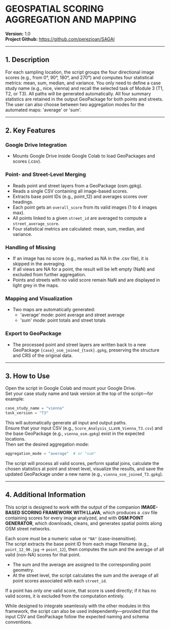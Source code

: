 # GEOSPATIAL SCORING AGGREGATION AND MAPPING
**Version:** 1.0   
**Project Github:** https://github.com/perezjoan/SAGAI

---

## 1. Description

For each sampling location, the script groups the four directional image scores (e.g., from 0°, 90°, 180°, and 270°) and computes four statistical metrics: mean, sum, median, and variance. You only need to define a case study name (e.g., nice, vienna) and recall the selected task of Module 3 (T1, T2, or T3). All paths will be generated automatically. All four summary statistics are retained in the output GeoPackage for both points and streets. The user can also choose between two aggregation modes for the automated maps: 'average' or 'sum'.

---

## 2. Key Features

### Google Drive Integration
- Mounts Google Drive inside Google Colab to load GeoPackages and scores (.csv).

### Point- and Street-Level Merging
- Reads point and street layers from a GeoPackage (osm.gpkg).
- Reads a single CSV containing all image-based scores.
- Extracts base point IDs (e.g., point_12) and averages scores over headings.
- Each point gets an `overall_score` from its valid images (1 to 4 images max).
- All points linked to a given `street_id` are averaged to compute a `street_average_score`.
- Four statistical metrics are calculated: mean, sum, median, and variance.

### Handling of Missing
- If an image has no score (e.g., marked as NA in the .csv file), it is skipped in the averaging.
- If all views are NA for a point, the result will be left empty (NaN) and excluded from further aggregation.
- Points and streets with no valid score remain NaN and are displayed in light grey in the maps.

### Mapping and Visualization
- Two maps are automatically generated:  
  - 'average' mode: point average and street average  
  - 'sum' mode: point totals and street totals

### Export to GeoPackage
- The processed point and street layers are written back to a new GeoPackage `{case}_osm_joined_{task}.gpkg`, preserving the structure and CRS of the original data.

---

## 3. How to Use

Open the script in Google Colab and mount your Google Drive.  
Set your case study name and task version at the top of the script—for example:  
```python
case_study_name = "vienna"
task_version = "T3"
```

This will automatically generate all input and output paths.  
Ensure that your input CSV (e.g., `Score_Analysis_LLaVA_Vienna_T3.csv`) and the base GeoPackage (e.g., `vienna_osm.gpkg`) exist in the expected locations.  
Then set the desired aggregation mode:  
```python
aggregation_mode = "average"  # or "sum"
```

The script will process all valid scores, perform spatial joins, calculate the chosen statistics at point and street level, visualize the results, and save the updated GeoPackage under a new name (e.g., `vienna_osm_joined_T3.gpkg`).

---

## 4. Additional Information

This script is designed to work with the output of the companion **IMAGE-BASED SCORING FRAMEWORK WITH LLaVA**, which produces a .csv file containing scores for every image analyzed, and with **OSM POINT GENERATOR**, which downloads, cleans, and generates spatial points along OSM street networks.

Each score must be a numeric value or `"NA"` (case-insensitive).  
The script extracts the base point ID from each image filename (e.g., `point_12_90.jpg` → `point_12`), then computes the sum and the average of all valid (non-NA) scores for that point.

- The sum and the average are assigned to the corresponding point geometry.
- At the street level, the script calculates the sum and the average of all point scores associated with each `street_id`.

If a point has only one valid score, that score is used directly; if it has no valid scores, it is excluded from the computation entirely.

While designed to integrate seamlessly with the other modules in this framework, the script can also be used independently—provided that the input CSV and GeoPackage follow the expected naming and schema conventions.
